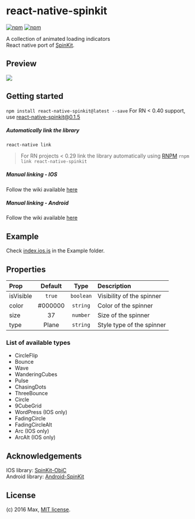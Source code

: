 # react-native-spinkit

[![npm](https://img.shields.io/npm/dm/react-native-spinkit.svg?maxAge=2592000)]()
[![npm](https://img.shields.io/npm/dt/react-native-spinkit.svg?maxAge=2592000)]()   

A collection of animated loading indicators   
React native port of [SpinKit](http://tobiasahlin.com/spinkit/).

## Preview
![](http://i.imgur.com/AwJsakU.gif)

## Getting started

`npm install react-native-spinkit@latest --save`
For RN < 0.40 support, use react-native-spinkit@0.1.5

##### Automatically link the library
`react-native link`

> For RN projects < 0.29 link the library automatically using [RNPM](https://github.com/rnpm/rnpm)
`rnpm link react-native-spinkit`

##### Manual linking - IOS
Follow the wiki available [here](https://github.com/maxs15/react-native-spinkit/wiki/Manual-linking---IOS)

##### Manual linking - Android
Follow the wiki available [here](https://github.com/maxs15/react-native-spinkit/wiki/Manual-linking---Android)

## Example
Check [index.ios.js](https://github.com/maxs15/react-native-spinkit/blob/master/Example/index.ios.js) in the Example folder.

## Properties

| Prop  | Default  | Type | Description |
| :------------ |:---------------:| :---------------:| :-----|
| isVisible | `true` | `boolean` | Visibility of the spinner |
| color | #000000 | `string` | Color of the spinner  |
| size | 37 | `number` | Size of the spinner |
| type | Plane | `string` | Style type of the spinner |

### List of available types

- CircleFlip
- Bounce
- Wave
- WanderingCubes
- Pulse
- ChasingDots
- ThreeBounce
- Circle
- 9CubeGrid
- WordPress (IOS only)
- FadingCircle
- FadingCircleAlt
- Arc (IOS only)
- ArcAlt (IOS only)

## Acknowledgements

IOS library: [SpinKit-ObjC](https://github.com/raymondjavaxx/SpinKit-ObjC)   
Android  library: [Android-SpinKit](https://github.com/ybq/Android-SpinKit)

## License

(c) 2016 Max, [MIT license](/LICENSE).
